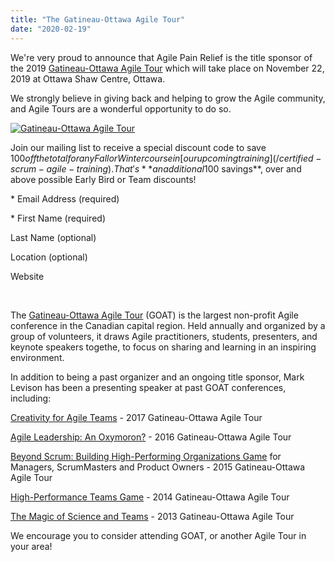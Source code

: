 ```yaml
---
title: "The Gatineau-Ottawa Agile Tour"
date: "2020-02-19"
---
```


We're very proud to announce that Agile Pain Relief is the title sponsor of the 2019 [Gatineau-Ottawa Agile Tour](https://goagiletour.ca/) which will take place on November 22, 2019 at Ottawa Shaw Centre, Ottawa.

We strongly believe in giving back and helping to grow the Agile community, and Agile Tours are a wonderful opportunity to do so.

[![Gatineau-Ottawa Agile Tour](src/content/page/gatineau-ottawa-agile-tour/images/GOAT-featured-image-300x300-1.jpg)](https://goagiletour.ca/)

Join our mailing list to receive a special discount code to save $100 off the total for any Fall or Winter course in [our upcoming training](/certified-scrum-agile-training). That's **an additional $100 savings**, over and above possible Early Bird or Team discounts!

\* Email Address (required) 

\* First Name (required) 

Last Name (optional) 

Location (optional) 

Website 

 

The [Gatineau-Ottawa Agile Tour](https://goagiletour.ca/) (GOAT) is the largest non-profit Agile conference in the Canadian capital region. Held annually and organized by a group of volunteers, it draws Agile practitioners, students, presenters, and keynote speakers togethe, to focus on sharing and learning in an inspiring environment.

In addition to being a past organizer and an ongoing title sponsor, Mark Levison has been a presenting speaker at past GOAT conferences, including:

[Creativity for Agile Teams](/blog/creativity-for-agile-teams-2) - 2017 Gatineau-Ottawa Agile Tour

[Agile Leadership: An Oxymoron?](/blog/agile-leadership-an-oxymoron-goat2016-presentation) - 2016 Gatineau-Ottawa Agile Tour

[Beyond Scrum: Building High-Performing Organizations Game](/blog/building-high-performing-organizations-game) for Managers, ScrumMasters and Product Owners - 2015 Gatineau-Ottawa Agile Tour

[High-Performance Teams Game](/blog/welcome-to-the-high-performance-teams-game) - 2014 Gatineau-Ottawa Agile Tour

[The Magic of Science and Teams](/blog/magic-of-science-and-teams-presentation) - 2013 Gatineau-Ottawa Agile Tour

We encourage you to consider attending GOAT, or another Agile Tour in your area!
